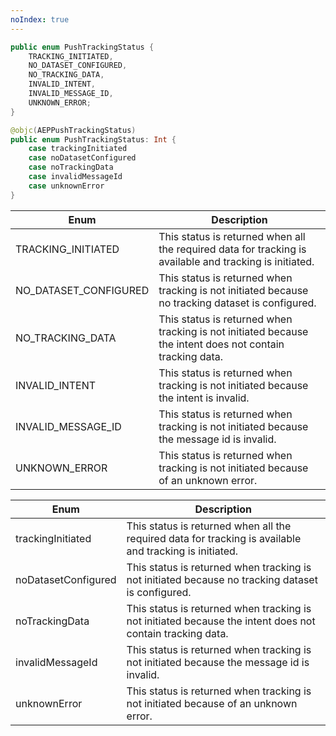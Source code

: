 ```yaml
---
noIndex: true
---
```


<Variant platform="android" function="enum" repeat="1"/>

```java
public enum PushTrackingStatus {
    TRACKING_INITIATED,
    NO_DATASET_CONFIGURED,
    NO_TRACKING_DATA,
    INVALID_INTENT,
    INVALID_MESSAGE_ID,
    UNKNOWN_ERROR;
}
```

<Variant platform="ios" function="enum" repeat="1"/>

```swift
@objc(AEPPushTrackingStatus)
public enum PushTrackingStatus: Int {
    case trackingInitiated
    case noDatasetConfigured
    case noTrackingData
    case invalidMessageId
    case unknownError
}
```

<Variant platform="android" function="string-values" repeat="1"/>

| Enum                    | Description                       |
| ----------------------- | --------------------------------- |
| TRACKING_INITIATED          | This status is returned when all the required data for tracking is available and tracking is initiated.  |
| NO_DATASET_CONFIGURED         | This status is returned when tracking is not initiated because no tracking dataset is configured. |
| NO_TRACKING_DATA          | This status is returned when tracking is not initiated because the intent does not contain tracking data.|
| INVALID_INTENT          | This status is returned when tracking is not initiated because the intent is invalid.  |
| INVALID_MESSAGE_ID | This status is returned when tracking is not initiated because the message id is invalid.  |
| UNKNOWN_ERROR      | This status is returned when tracking is not initiated because of an unknown error.      |

<Variant platform="ios" function="string-values" repeat="1"/>

| Enum                    | Description                       |
| ----------------------- | --------------------------------- |
| trackingInitiated          | This status is returned when all the required data for tracking is available and tracking is initiated.  |
| noDatasetConfigured         | This status is returned when tracking is not initiated because no tracking dataset is configured. |
| noTrackingData          | This status is returned when tracking is not initiated because the intent does not contain tracking data.|
| invalidMessageId | This status is returned when tracking is not initiated because the message id is invalid.  |
| unknownError      | This status is returned when tracking is not initiated because of an unknown error.      |
